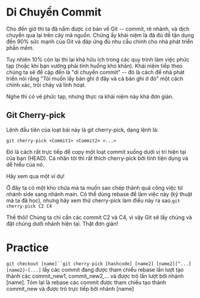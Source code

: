 # Di Chuyển Commit
Cho đến giờ thì ta đã nắm được cơ bản về Git -- commit, rẽ nhánh, và dịch chuyển qua lại trên cây mã nguồn. Chừng ấy khái niệm là đã đủ để tận dụng đến 90% sức mạnh của Git và đáp ứng đủ nhu cầu chính cho nhà phát triển phần mềm.

Tuy nhiên 10% còn lại thì lại khá hữu ích trong các quy trình làm việc phức tạp (hoặc khi bạn vướng phải tình huống khó khăn). Khái niệm tiếp theo chúng ta sẽ đề cập đến là "di chuyển commit" -- đó là cách để nhà phát triển nói rằng "Tôi muốn lấy bản ghi ở đây và cả bản ghi ở đó" một cách chính xác, trôi chảy và linh hoạt.

Nghe thì có vẻ phức tạp, nhưng thực ra khái niệm này khá đơn giản.

## Git Cherry-pick

Lệnh đầu tiên của loạt bài này là git cherry-pick, dạng lệnh là:

`git cherry-pick <Commit1> <Commit2> <...>`

Đó là cách rất trực tiếp để copy một loạt commit xuống dưới vị trí hiện tại của bạn (HEAD). Cá nhân tôi thì rất thích cherry-pick bởi tính tiện dụng và dễ hiểu của nó.

Hãy xem qua một ví dụ!

Ở đây ta có một kho chứa mà ta muốn sao chép thành quả công việc từ nhánh side sang nhánh main. Có thể dùng rebase để làm việc này (kỹ thuật mà ta đã học), nhưng hãy xem thử cherry-pick làm điều này ra sao.`git cherry-pick C2 C4`

Thế thôi! Chúng ta chỉ cần các commit C2 và C4, vì vậy Git sẽ lấy chúng và đặt chúng dưới nhánh hiện tại. Thật đơn giản!

# Practice

`git checkout [name]``git cherry-pick [hashcode] [name2] [name2][^...] [name2]~[...]` lấy các commit đang được tham chiếu rebase lần lượt tạo thành các commit_new1, commit_new2,... và được trỏ lần lượt bởi nhánh [name]. Tóm lại là rebase các commit được tham chiếu tạo thành commit_new và được trỏ trực tiếp bởi nhánh [name]